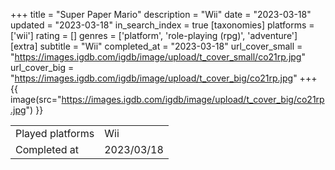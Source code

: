 +++
title = "Super Paper Mario"
description = "Wii"
date = "2023-03-18"
updated = "2023-03-18"
in_search_index = true
[taxonomies]
platforms = ['wii']
rating = []
genres = ['platform', 'role-playing (rpg)', 'adventure']
[extra]
subtitle = "Wii"
completed_at = "2023-03-18"
url_cover_small = "https://images.igdb.com/igdb/image/upload/t_cover_small/co21rp.jpg"
url_cover_big = "https://images.igdb.com/igdb/image/upload/t_cover_big/co21rp.jpg"
+++
{{ image(src="https://images.igdb.com/igdb/image/upload/t_cover_big/co21rp.jpg") }}

|              |            |
| ------------ | ---------- |
| Played platforms    | Wii |
| Completed at | 2023/03/18 |


